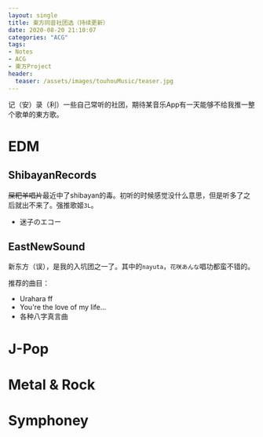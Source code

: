 ```yaml
---
layout: single
title: 東方同音社团选（持续更新）
date: 2020-08-20 21:10:07
categories: "ACG"
tags:
- Notes
- ACG
- 東方Project
header:
  teaser: /assets/images/touhouMusic/teaser.jpg
---
```


记（安）录（利）一些自己常听的社团，期待某音乐App有一天能够不给我推一整个歌单的東方歌。

# EDM

## ShibayanRecords

~~屎粑羊唱片~~最近中了shibayan的毒。初听的时候感觉没什么意思，但是听多了之后就出不来了。强推歌姬`3L`。

- 迷子のエコー

## EastNewSound

新东方（误），是我的入坑团之一了。其中的`nayuta`，`花咲あんな`唱功都蛮不错的。


推荐的曲目：  
- Urahara ff
- You're the love of my life... 
- 各种八字真言曲

# J-Pop

# Metal & Rock

# Symphoney

